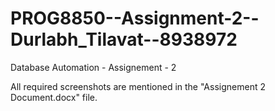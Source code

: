 # PROG8850--Assignment-2--Durlabh_Tilavat--8938972
Database Automation - Assignement - 2

All required screenshots are mentioned in the "Assignement 2 Document.docx" file.

